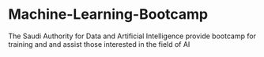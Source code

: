 # Machine-Learning-Bootcamp
The Saudi Authority for Data and Artificial Intelligence provide bootcamp for training and and assist those interested in the field of AI
